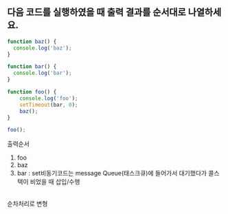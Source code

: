 ## 다음 코드를 실행하였을 때 출력 결과를 순서대로 나열하세요.

```js
function baz() {
  console.log('baz');
}

function bar() {
  console.log('bar');
}

function foo() {
    console.log('foo');
    setTimeout(bar, 0);
    baz();
}

foo();
```

출력순서
1. foo
2. baz
3. bar : set비동기코드는 message Queue(태스크큐)에 들어가서 대기했다가 콜스택이 비었을 때 삽입/수행
<br><br>


순차처리로 변형
```js




```
